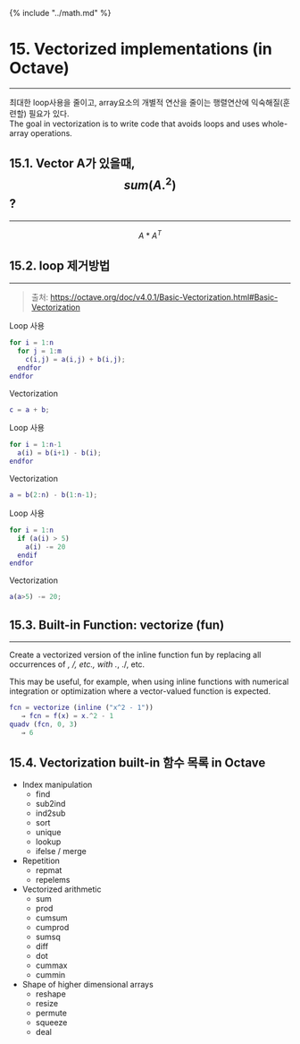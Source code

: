 {% include "../math.md" %}  

  
# 15. Vectorized implementations (in Octave)  
---  
  
최대한 loop사용을 줄이고, array요소의 개별적 연산을 줄이는 행렬연산에 익숙해질(훈련할) 필요가 있다.    
The goal in vectorization is to write code that avoids loops and uses whole-array operations.  
  
## 15.1. Vector A가 있을때, $$sum(A.^2)$$ ?  
---  
  
$$  
A * A^T  
$$  
  
  
## 15.2. loop 제거방법  
---  
> 출처: https://octave.org/doc/v4.0.1/Basic-Vectorization.html#Basic-Vectorization  
  
Loop 사용   
```matlab  
for i = 1:n  
  for j = 1:m  
    c(i,j) = a(i,j) + b(i,j);  
  endfor  
endfor  
```  
  
Vectorization  
```matlab  
c = a + b;  
```  
  
  
Loop 사용   
```matlab  
for i = 1:n-1  
  a(i) = b(i+1) - b(i);  
endfor  
```  
  
Vectorization  
```matlab  
a = b(2:n) - b(1:n-1);  
```  
  
Loop 사용   
```matlab  
for i = 1:n  
  if (a(i) > 5)  
    a(i) -= 20  
  endif  
endfor  
```  
  
Vectorization  
```matlab  
a(a>5) -= 20;  
```  
  
## 15.3. Built-in Function: vectorize (fun)  
---  
  
Create a vectorized version of the inline function fun by replacing all occurrences of *, /, etc., with .*, ./, etc.  
  
This may be useful, for example, when using inline functions with numerical integration or optimization where a vector-valued function is expected.  
  
```matlab  
fcn = vectorize (inline ("x^2 - 1"))  
   ⇒ fcn = f(x) = x.^2 - 1  
quadv (fcn, 0, 3)  
   ⇒ 6  
```  
  
## 15.4. Vectorization built-in 함수 목록 in Octave  
  
- Index manipulation  
	- find  
	- sub2ind  
	- ind2sub  
	- sort  
	- unique  
	- lookup  
	- ifelse / merge  
- Repetition  
	- repmat  
	- repelems  
- Vectorized arithmetic  
	- sum  
	- prod  
	- cumsum  
	- cumprod  
	- sumsq  
	- diff  
	- dot  
	- cummax  
	- cummin  
- Shape of higher dimensional arrays  
	- reshape  
	- resize  
	- permute  
	- squeeze  
	- deal  
